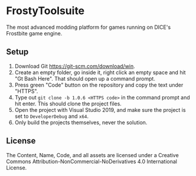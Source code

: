 # FrostyToolsuite
The most advanced modding platform for games running on DICE's Frostbite game engine.

## Setup

1. Download Git https://git-scm.com/download/win.
2. Create an empty folder, go inside it, right click an empty space and hit "Gt Bash Here". That should open up a command prompt.
3. Press green "Code" button on the repository and copy the text under "HTTPS".
4. Type out ``git clone -b 1.0.6 <HTTPS code>`` in the command prompt and hit enter. This should clone the project files.
5. Open the project with Visual Studio 2019, and make sure the project is set to ``DeveloperDebug`` and ``x64``.
6. Only build the projects themselves, never the solution.

## License
The Content, Name, Code, and all assets are licensed under a Creative Commons Attribution-NonCommercial-NoDerivatives 4.0 International License.

